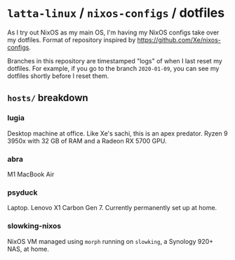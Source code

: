 # `latta-linux` / `nixos-configs` / dotfiles

As I try out NixOS as my main OS, I'm having my NixOS configs take over my dotfiles. Format of repository inspired by https://github.com/Xe/nixos-configs.

Branches in this repository are timestamped "logs" of when I last reset my dotfiles. For example, if you go to the branch `2020-01-09`, you can see my dotfiles shortly before I reset them.

## `hosts/` breakdown

### lugia

Desktop machine at office. Like Xe's sachi, this is an apex predator. Ryzen 9 3950x with 32 GB of RAM and a Radeon RX 5700 GPU.

### abra

M1 MacBook Air

### psyduck

Laptop. Lenovo X1 Carbon Gen 7. Currently permanently set up at home.

### slowking-nixos

NixOS VM managed using `morph` running on `slowking`, a Synology 920+ NAS, at home.
